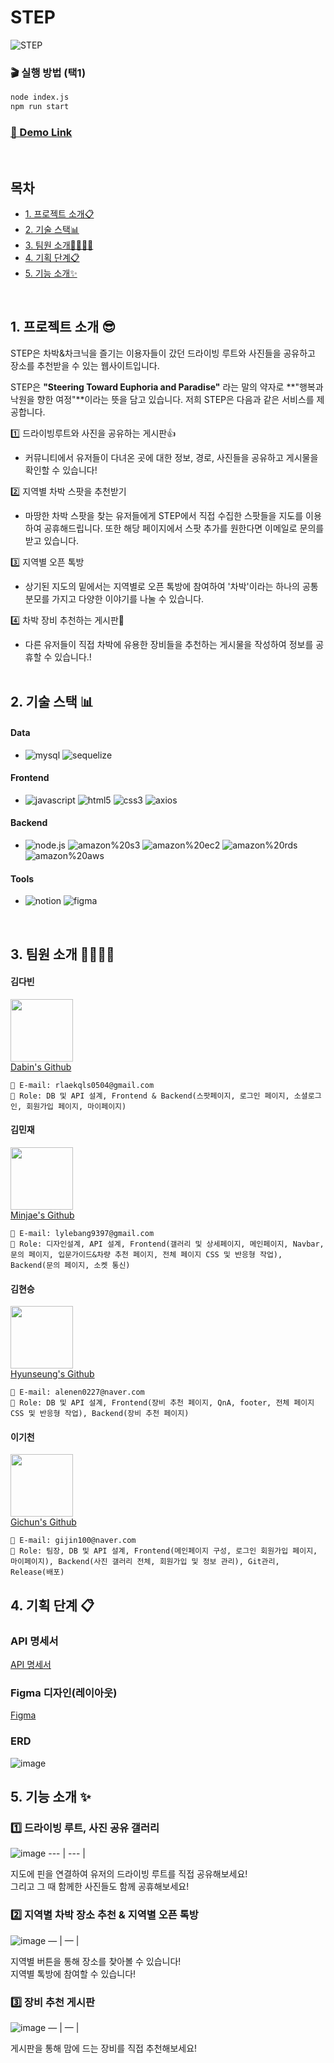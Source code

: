 # STEP

![STEP](gif링크)

### 🎬 실행 방법 (택1)

```bash
node index.js
npm run start
```

### <a href='http://54.206.192.249/'>🔗 Demo Link</a>

<br />

## 목차

<ul>
  <li>
    <a href='#1-프로젝트-소개-'>1. 프로젝트 소개📋</a>
  </li>
  <li>
    <a href='#2-기술-스택-'>2. 기술 스택📊</a>
  </li>
  <li>
    <a href='#3-팀원-소개-'>3. 팀원 소개👨‍👩‍👦‍👦</a>
  </li>
  <li>
    <a href='#4-기획-단계-'>4. 기획 단계📋</a>
  </li>
  <li>
    <a href='#5-기능-소개-'>5. 기능 소개✨</a>
  </li>
</ul>
<br/>

## 1. 프로젝트 소개 😎

STEP은 차박&차크닉을 즐기는 이용자들이 갔던 드라이빙 루트와 사진들을 공유하고 장소를 추천받을 수 있는 웹사이트입니다.<br />

STEP은 **"Steering Toward Euphoria and Paradise"** 라는 말의 약자로 **"행복과 낙원을 향한 여정"**이라는 뜻을 담고 있습니다. 저희 STEP은 다음과 같은 서비스를 제공합니다.<br />

1️⃣ 드라이빙루트와 사진을 공유하는 게시판👍

-   커뮤니티에서 유저들이 다녀온 곳에 대한 정보, 경로, 사진들을 공유하고 게시물을 확인할 수 있습니다!<br />

2️⃣ 지역별 차박 스팟을 추천받기

-   마땅한 차박 스팟을 찾는 유저들에게 STEP에서 직접 수집한 스팟들을 지도를 이용하여 공휴해드립니다. 또한 해당 페이지에서 스팟 추가를 원한다면 이메일로 문의를 받고 있습니다. <br />

3️⃣ 지역별 오픈 톡방

-   상기된 지도의 밑에서는 지역별로 오픈 톡방에 참여하여 '차박'이라는 하나의 공통 분모를 가지고 다양한 이야기를 나눌 수 있습니다.<br />

4️⃣ 차박 장비 추천하는 게시판📖

-   다른 유저들이 직접 차박에 유용한 장비들을 추천하는 게시물을 작성하여 정보를 공휴할 수 있습니다.!<br />
    <br/>

## 2. 기술 스택 📊

#### Data

-   ![mysql](https://img.shields.io/badge/mysql-4479A1.svg?&style=for-the-badge&logo=mysql&logoColor=white)
    ![sequelize](https://img.shields.io/badge/sequelize-52B0E7.svg?&style=for-the-badge&logo=sequelize&logoColor=white)

#### Frontend

-   ![javascript](https://img.shields.io/badge/javascript-F7DF1E.svg?&style=for-the-badge&logo=javascript&logoColor=white)
    ![html5](https://img.shields.io/badge/html5-E34F26.svg?&style=for-the-badge&logo=html5&logoColor=white)
    ![css3](https://img.shields.io/badge/css3-1572B6.svg?&style=for-the-badge&logo=css3&logoColor=white)
    ![axios](https://img.shields.io/badge/axios-5A29E4.svg?&style=for-the-badge&logo=axios&logoColor=white)

#### Backend

-   ![node.js](https://img.shields.io/badge/node.js-339933.svg?&style=for-the-badge&logo=node.js&logoColor=white)
    ![amazon%20s3](https://img.shields.io/badge/amazon%20s3-569A31.svg?&style=for-the-badge&logo=amazon%20s3&logoColor=white)
    ![amazon%20ec2](https://img.shields.io/badge/amazon%20ec2-FF9900.svg?&style=for-the-badge&logo=amazon%20ec2&logoColor=white)
    ![amazon%20rds](https://img.shields.io/badge/amazon%20rds-527FFF.svg?&style=for-the-badge&logo=amazon%20rds&logoColor=white)
    ![amazon%20aws](https://img.shields.io/badge/amazon%20aws-232F3E.svg?&style=for-the-badge&logo=amazon%20aws&logoColor=white)

#### Tools

-   ![notion](https://img.shields.io/badge/notion-000000.svg?&style=for-the-badge&logo=notion&logoColor=white)
    ![figma](https://img.shields.io/badge/figma-F24E1E.svg?&style=for-the-badge&logo=figma&logoColor=white)

<br/>

## 3. 팀원 소개 👨‍👩‍👦‍👦

#### 김다빈

<img src="https://avatars.githubusercontent.com/u/105327279?v=4" width="100" height="100" /><br />
<a href='https://github.com/kimda-bin'>Dabin's Github</a><br />

```
📧 E-mail: rlaekqls0504@gmail.com
📌 Role: DB 및 API 설계, Frontend & Backend(스팟페이지, 로그인 페이지, 소셜로그인, 회원가입 페이지, 마이페이지)
```

#### 김민재

<img src="https://avatars.githubusercontent.com/u/94975268?v=4" width="100" height="100" /><br />
<a href='https://github.com/NavyBlueSky'>Minjae's Github</a><br />

```
📧 E-mail: lylebang9397@gmail.com
📌 Role: 디자인설계, API 설계, Frontend(갤러리 및 상세페이지, 메인페이지, Navbar, 문의 페이지, 입문가이드&차량 추천 페이지, 전체 페이지 CSS 및 반응형 작업), Backend(문의 페이지, 소켓 통신)
```

#### 김현승

<img src="https://avatars.githubusercontent.com/u/85836829?v=4" width="100" height="100" /><br />
<a href='https://github.com/keeemhs'>Hyunseung's Github</a><br />

```
📧 E-mail: alenen0227@naver.com
📌 Role: DB 및 API 설계, Frontend(장비 추천 페이지, QnA, footer, 전체 페이지 CSS 및 반응형 작업), Backend(장비 추천 페이지)
```

#### 이기천

<img src="https://avatars.githubusercontent.com/u/138436338?v=4" width="100" height="100" /><br />
<a href='https://github.com/transfact'>Gichun's Github</a><br />

```
📧 E-mail: gijin100@naver.com
📌 Role: 팀장, DB 및 API 설계, Frontend(메인페이지 구성, 로그인 회원가입 페이지, 마이페이지), Backend(사진 갤러리 전체, 회원가입 및 정보 관리), Git관리, Release(배포)
```

## 4. 기획 단계 📋

### API 명세서

<a href="api링크">API 명세서</a>

### Figma 디자인(레이아웃)

<a href="피그마 링크">Figma</a>

### ERD

![image](이미지src)
<br/>

## 5. 기능 소개 ✨

### 1️⃣ 드라이빙 루트, 사진 공유 갤러리

![image](이미지)
--- | --- |

지도에 핀을 연결하여 유저의 드라이빙 루트를 직접 공유해보세요!<br />
그리고 그 때 함께한 사진들도 함께 공휴해보세요!<br />

### 2️⃣ 지역별 차박 장소 추천 & 지역별 오픈 톡방

![image](이미지)
— | — |

지역별 버튼을 통해 장소를 찾아볼 수 있습니다!<br />
지역별 톡방에 참여할 수 있습니다!<br />

### 3️⃣ 장비 추천 게시판

![image](이미지)
— | — |

게시판을 통해 맘에 드는 장비를 직접 추천해보세요!
